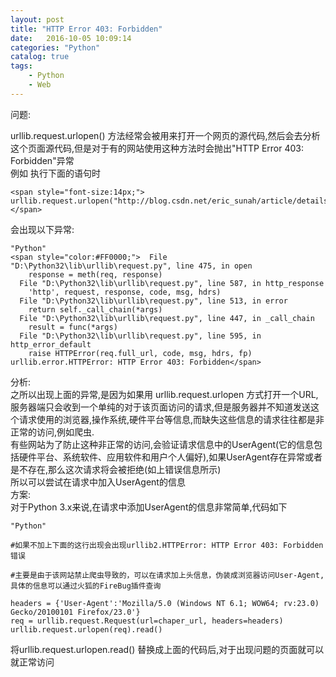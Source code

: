 ```yaml
---
layout: post
title: "HTTP Error 403: Forbidden"
date:   2016-10-05 10:09:14
categories: "Python"
catalog: true
tags: 
    - Python
    - Web
---
```






问题:   

 urllib.request.urlopen() 方法经常会被用来打开一个网页的源代码,然后会去分析这个页面源代码,但是对于有的网站使用这种方法时会抛出"HTTP Error 403: Forbidden"异常   
例如 执行下面的语句时   

	<span style="font-size:14px;"> urllib.request.urlopen("http://blog.csdn.net/eric_sunah/article/details/11099295")</span>  
 
会出现以下异常:   

	"Python"  
	<span style="color:#FF0000;">  File "D:\Python32\lib\urllib\request.py", line 475, in open  
		response = meth(req, response)  
	  File "D:\Python32\lib\urllib\request.py", line 587, in http_response  
		'http', request, response, code, msg, hdrs)  
	  File "D:\Python32\lib\urllib\request.py", line 513, in error  
		return self._call_chain(*args)  
	  File "D:\Python32\lib\urllib\request.py", line 447, in _call_chain  
		result = func(*args)  
	  File "D:\Python32\lib\urllib\request.py", line 595, in http_error_default  
		raise HTTPError(req.full_url, code, msg, hdrs, fp)  
	urllib.error.HTTPError: HTTP Error 403: Forbidden</span>  
	
分析:   
之所以出现上面的异常,是因为如果用 urllib.request.urlopen 方式打开一个URL,服务器端只会收到一个单纯的对于该页面访问的请求,但是服务器并不知道发送这个请求使用的浏览器,操作系统,硬件平台等信息,而缺失这些信息的请求往往都是非正常的访问,例如爬虫.   
有些网站为了防止这种非正常的访问,会验证请求信息中的UserAgent(它的信息包括硬件平台、系统软件、应用软件和用户个人偏好),如果UserAgent存在异常或者是不存在,那么这次请求将会被拒绝(如上错误信息所示)   
所以可以尝试在请求中加入UserAgent的信息   
方案:   
对于Python 3.x来说,在请求中添加UserAgent的信息非常简单,代码如下   

	"Python"  

	#如果不加上下面的这行出现会出现urllib2.HTTPError: HTTP Error 403: Forbidden错误  

    #主要是由于该网站禁止爬虫导致的，可以在请求加上头信息，伪装成浏览器访问User-Agent,具体的信息可以通过火狐的FireBug插件查询  

    headers = {'User-Agent':'Mozilla/5.0 (Windows NT 6.1; WOW64; rv:23.0) Gecko/20100101 Firefox/23.0'}     
    req = urllib.request.Request(url=chaper_url, headers=headers)     
    urllib.request.urlopen(req).read()     
 
将urllib.request.urlopen.read() 替换成上面的代码后,对于出现问题的页面就可以就正常访问